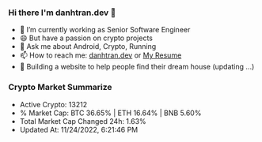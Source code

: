 ### Hi there I'm danhtran.dev 👋

- 🔭 I’m currently working as Senior Software Engineer
- 😄 But have a passion on crypto projects
- 💬 Ask me about Android, Crypto, Running 
- 📫 How to reach me: <a href="https://danhtran.dev" target="_blank">danhtran.dev</a> or <a href="Dan-Resume.pdf" target="_blank">My Resume</a>
- 🌱 Building a website to help people find their dream house (updating ...)

### Crypto Market Summarize
- Active Crypto: 13212
- % Market Cap: BTC 36.65% | ETH 16.64% | BNB 5.60%
- Total Market Cap Changed 24h: 1.63%
- Updated At: 11/24/2022, 6:21:46 PM
